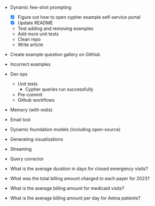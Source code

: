 - Dynamic few-shot prompting
   - [X] Figure out how to open cypher example self-service portal
   - [X] Update README
    - Test adding and removing examples
    - Add more unit tests
    - Clean repo
    - Write article
- Create example question gallery on GitHub
- Incorrect examples
- Dev ops
    - Unit tests
        - Cypher queries run successfully
    - Pre-commit
    - Github workflows
- Memory (with redis)
- Email tool
- Dynamic foundation models (including open-source)
- Generating visualizations
- Streaming
- Query corrector




- What is the average duration in days for closed emergency visits?
- What was the total billing amount charged to each payer for 2023?
- What is the average billing amount for medicaid visits?
- What is the average billing amount per day for Aetna patients?
